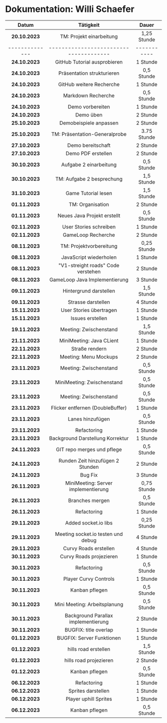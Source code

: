 # Dokumentation: Willi Schaefer

|     Datum      |               Tätigkeit                |    Dauer    
|:--------------:|:--------------------------------------:|:-----------:|
| **20.10.2023** |  TM: Projekt einarbeitung              | 1,25 Stunde |
| -------------- | -------------------------------------- | ----------- |
| **24.10.2023** |  GitHub Tutorial ausprobieren          |    1 Stunde |
| **24.10.2023** |  Präsentation strukturieren            |  0,5 Stunde |
| **24.10.2023** |  GitHub weitere Recherche              |    1 Stunde |
| **24.10.2023** |  Markdown Recherche                    |  0,5 Stunde |
| **24.10.2023** |  Demo vorbereiten                      |    1 Stunde |
| **24.10.2023** |  Demo üben                             |    2 Stunde |
| **25.10.2023** |  Demobeispiele anpassen                |    2 Stunde |
| **25.10.2023** |  TM: Präsentation-Generalprobe         | 3.75 Stunde |
| **27.10.2023** |  Demo bereitschaft                     |    2 Stunde |
| **27.10.2023** |  Demo PDF erstellen                    |    2 Stunde |
| **30.10.2023** |  Aufgabe 2 einarbeitung                |  0,5 Stunde |
| **30.10.2023** |  TM: Aufgabe 2 besprechung             |  1,5 Stunde |
| **31.10.2023** |  Game Tutorial lesen                   |  1,5 Stunde |
| **01.11.2023** |  TM: Organisation                      |    2 Stunde |
| **01.11.2023** |  Neues Java Projekt erstellt           |  0,5 Stunde |
| **02.11.2023** |  User Stories schreiben                |    1 Stunde |
| **02.11.2023** |  GameLoop Recherche                    |    2 Stunde |
| **08.11.2023** |  TM: Projektvorbereitung               | 0,25 Stunde |
| **08.11.2023** |  JavaScript wiederholen                |    1 Stunde |
| **08.11.2023** |  "V1-streight roads" Code verstehen    |    2 Stunde |
| **08.11.2023** |  GameLoop Java Implementierung         |    3 Stunde |
| **09.11.2023** |  Hintergrund darstellen                |  1,5 Stunde |
| **09.11.2023** |  Strasse darstellen                    |    4 Stunde |
| **15.11.2023** |  User Stories übertragen               |    1 Stunde |
| **15.11.2023** |  Issues erstellen                      |    1 Stunde |
| **19.11.2023** |  Meeting: Zwischenstand                |  1,5 Stunde |
| **21.11.2023** |  MiniMeeting: Java CLient              |    1 Stunde |
| **22.11.2023** |  Straße rendern                        |    2 Stunde |
| **22.11.2023** |  Meeting: Menu Mockups                 |    2 Stunde |
| **23.11.2023** |  Meeting: Zwischenstand                |  0,5 Stunde |
| **23.11.2023** |  MiniMeeting: Zwischenstand            |  0,5 Stunde |
| **23.11.2023** |  Meeting: Zwischenstand                |  0,5 Stunde |
| **23.11.2023** |  Flicker entfernen (DoubleBuffer)      |    1 Stunde |
| **23.11.2023** |  Lanes hinzufügen                      |  0,5 Stunde |
| **23.11.2023** |  Refactoring                           |    1 Stunde |
| **23.11.2023** |  Background Darstellung Korrektur      |    1 Stunde |
| **24.11.2023** |  GIT repo merges und pflege            |  0,5 Stunde |
| **24.11.2023** |  Runden Zeit hinzufügen 2 Stunden      |    2 Stunde |
| **24.11.2023** |  Bug Fix                               |    3 Stunde |
| **26.11.2023** |  MiniMeeting: Server implementierung   | 0,75 Stunde |
| **26.11.2023** |  Branches mergen                       |  0,5 Stunde |
| **26.11.2023** |  Refactoring                           |    1 Stunde |
| **29.11.2023** |  Added socket.io libs                  | 0,25 Stunde |
| **29.11.2023** |  Meeting socket.io testen und debug    |    4 Stunde |
| **29.11.2023** |  Curvy Roads erstellen                 |    4 Stunde |
| **30.11.2023** |  Curvy Roads projezieren               |    1 Stunde |
| **30.11.2023** |  Refactoring                           |  0,5 Stunde |
| **30.11.2023** |  Player Curvy Controls                 |    1 Stunde |
| **30.11.2023** |  Kanban pflegen                        |  0,5 Stunde |
| **30.11.2023** |  Mini Meeting: Arbeitsplanung          |  0,5 Stunde |
| **30.11.2023** |  Background Parallax implementierung   |    2 Stunde |
| **30.11.2023** |  BUGFIX: title overlap                 |    1 Stunde |
| **01.12.2023** |  BUGFIX: Server Funktionen             |    1 Stunde |
| **01.12.2023** |  hills road erstellen                  |  1,5 Stunde |
| **01.12.2023** |  hills road projezieren                |    2 Stunde |
| **01.12.2023** |  Kanban pflegen                        |  0,5 Stunde |
| **06.12.2023** |  Refactoring                           |    1 Stunde |
| **06.12.2023** |  Sprites darstellen                    |    1 Stunde |
| **06.12.2023** |  Player uphill Sprites                 |    1 Stunde |
| **06.12.2023** |  Kanban pflegen                        |  0,5 Stunde |
